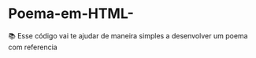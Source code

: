 # Poema-em-HTML-
:books: Esse código vai te ajudar de maneira simples a desenvolver um poema com referencia

